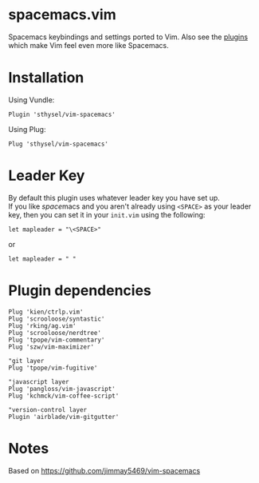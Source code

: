 # spacemacs.vim #

Spacemacs keybindings and settings ported to Vim. 
Also see the [plugins](#plugin-dependencies) which make Vim feel even more like Spacemacs.


# Installation 

Using Vundle:
```
Plugin 'sthysel/vim-spacemacs'
```

Using Plug:
```
Plug 'sthysel/vim-spacemacs'
```

# Leader Key
By default this plugin uses whatever leader key you have set up.  
If you like *space*macs and you aren't already using `<SPACE>` as your leader key, then you can set it in your `init.vim` using the following:
```
let mapleader = "\<SPACE>"
```
or 
```
let mapleader = " "
```

# Plugin dependencies

```
Plug 'kien/ctrlp.vim'
Plug 'scrooloose/syntastic'
Plug 'rking/ag.vim'
Plug 'scrooloose/nerdtree'
Plug 'tpope/vim-commentary'
Plug 'szw/vim-maximizer'

"git layer
Plug 'tpope/vim-fugitive'

"javascript layer
Plug 'pangloss/vim-javascript'
Plug 'kchmck/vim-coffee-script'

"version-control layer
Plugin 'airblade/vim-gitgutter'
```

# Notes
Based on https://github.com/jimmay5469/vim-spacemacs
